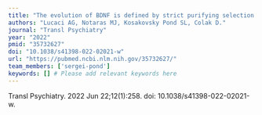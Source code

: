 ```yaml
---
title: "The evolution of BDNF is defined by strict purifying selection and prodomain spatial coevolution, but what does it mean for human brain disease?"
authors: "Lucaci AG, Notaras MJ, Kosakovsky Pond SL, Colak D."
journal: "Transl Psychiatry"
year: "2022"
pmid: "35732627"
doi: "10.1038/s41398-022-02021-w"
url: "https://pubmed.ncbi.nlm.nih.gov/35732627/"
team_members: ['sergei-pond']
keywords: [] # Please add relevant keywords here
---
```

Transl Psychiatry. 2022 Jun 22;12(1):258. doi: 10.1038/s41398-022-02021-w.